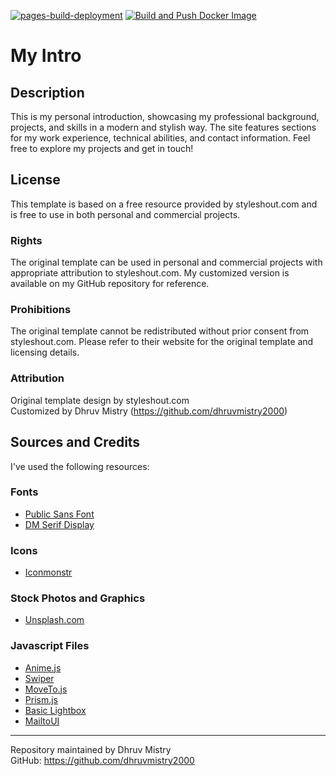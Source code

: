 [![pages-build-deployment](https://github.com/dhruvmistry2000/dhruvmistry/actions/workflows/pages/pages-build-deployment/badge.svg)](https://github.com/dhruvmistry2000/dhruvmistry/actions/workflows/pages/pages-build-deployment)
[![Build and Push Docker Image](https://github.com/dhruvmistry2000/dhruvmistry/actions/workflows/docker-publish.yml/badge.svg)](https://github.com/dhruvmistry2000/dhruvmistry/actions/workflows/docker-publish.yml)
# My Intro

## Description

This is my personal introduction, showcasing my professional background, projects, and skills in a modern and stylish way. The site features sections for my work experience, technical abilities, and contact information. Feel free to explore my projects and get in touch!

## License

This template is based on a free resource provided by styleshout.com and is free to use in both personal and commercial projects.

### Rights

The original template can be used in personal and commercial projects with appropriate attribution to styleshout.com. My customized version is available on my GitHub repository for reference.

### Prohibitions

The original template cannot be redistributed without prior consent from styleshout.com. Please refer to their website for the original template and licensing details.

### Attribution

Original template design by styleshout.com  
Customized by Dhruv Mistry (https://github.com/dhruvmistry2000)

## Sources and Credits

I've used the following resources:

### Fonts
- [Public Sans Font](https://fonts.google.com/specimen/Public+Sans)
- [DM Serif Display](https://fonts.google.com/specimen/DM+Serif+Display)

### Icons
- [Iconmonstr](https://iconmonstr.com/)

### Stock Photos and Graphics
- [Unsplash.com](https://unsplash.com/)

### Javascript Files
- [Anime.js](https://animejs.com/)
- [Swiper](https://swiperjs.com/)
- [MoveTo.js](https://github.com/hsnaydd/moveTo)
- [Prism.js](https://prismjs.com/)
- [Basic Lightbox](https://basiclightbox.electerious.com/)
- [MailtoUI](https://mailtoui.com/)

---

Repository maintained by Dhruv Mistry  
GitHub: https://github.com/dhruvmistry2000
